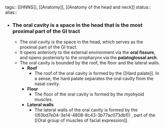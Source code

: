 tags:: [[HNNS]], [[Anatomy]], [[Anatomy of the head and neck]] 
status::
alias::

- ### The oral cavity is a space in the head that is the most proximal part of the GI tract
	- The oral cavity is the space in the head, which serves as the proximal part of the GI tract.
	- It opens anteriorly to the external environment via the **oral fissure**, and opens posteriorly to the oropharynx via the **palatoglossal arch**.
	- The oral cavity is bounded by the roof, the floor and the lateral walls.
		- **Roof**
			- The roof of the oral cavity is formed by the [[Hard palate]]. In a sense, the hard palate separates the oral cavity from the nasal cavity.
		- **Floor**
			- The floor of the oral cavity is formed by the myohyoid muscles.
		- **Lateral walls**
			- The lateral walls of the oral cavity is formed by the ((63bd7e04-3e14-4808-8c43-3b77ac073db1)) , part of the [[Oral group of muscles of facial expression]].